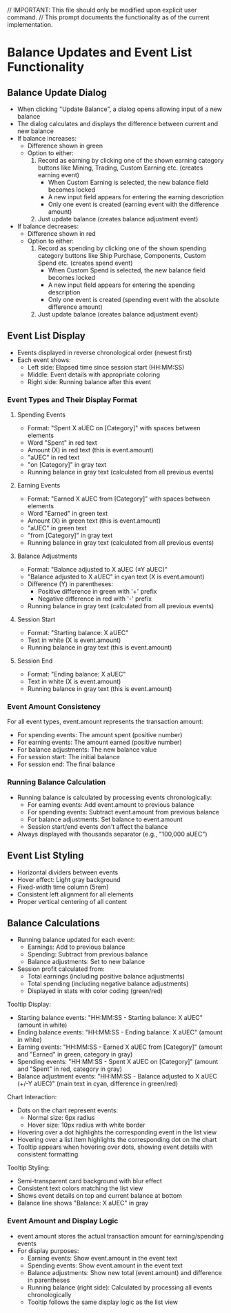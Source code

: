 // IMPORTANT: This file should only be modified upon explicit user command.
// This prompt documents the functionality as of the current implementation.

# Balance Updates and Event List Functionality

## Balance Update Dialog
- When clicking "Update Balance", a dialog opens allowing input of a new balance
- The dialog calculates and displays the difference between current and new balance
- If balance increases:
  - Difference shown in green
  - Option to either:
    1. Record as earning by clicking one of the shown earning category buttons like Mining, Trading, Custom Earning etc. (creates earning event)
       - When Custom Earning is selected, the new balance field becomes locked
       - A new input field appears for entering the earning description
       - Only one event is created (earning event with the difference amount)
    2. Just update balance (creates balance adjustment event)
- If balance decreases:
  - Difference shown in red
  - Option to either:
    1. Record as spending by clicking one of the shown spending category buttons like Ship Purchase, Components, Custom Spend etc. (creates spend event)
       - When Custom Spend is selected, the new balance field becomes locked
       - A new input field appears for entering the spending description
       - Only one event is created (spending event with the absolute difference amount)
    2. Just update balance (creates balance adjustment event)

## Event List Display
- Events displayed in reverse chronological order (newest first)
- Each event shows:
  - Left side: Elapsed time since session start (HH:MM:SS)
  - Middle: Event details with appropriate coloring
  - Right side: Running balance after this event

### Event Types and Their Display Format
1. Spending Events
   - Format: "Spent X aUEC on [Category]" with spaces between elements
   - Word "Spent" in red text
   - Amount (X) in red text (this is event.amount)
   - "aUEC" in red text
   - "on [Category]" in gray text
   - Running balance in gray text (calculated from all previous events)

2. Earning Events
   - Format: "Earned X aUEC from [Category]" with spaces between elements
   - Word "Earned" in green text
   - Amount (X) in green text (this is event.amount)
   - "aUEC" in green text
   - "from [Category]" in gray text
   - Running balance in gray text (calculated from all previous events)

3. Balance Adjustments
   - Format: "Balance adjusted to X aUEC (±Y aUEC)"
   - "Balance adjusted to X aUEC" in cyan text (X is event.amount)
   - Difference (Y) in parentheses:
     - Positive difference in green with '+' prefix
     - Negative difference in red with '-' prefix
   - Running balance in gray text (calculated from all previous events)

4. Session Start
   - Format: "Starting balance: X aUEC"
   - Text in white (X is event.amount)
   - Running balance in gray text (this is event.amount)

5. Session End
   - Format: "Ending balance: X aUEC"
   - Text in white (X is event.amount)
   - Running balance in gray text (this is event.amount)

### Event Amount Consistency
For all event types, event.amount represents the transaction amount:
- For spending events: The amount spent (positive number)
- For earning events: The amount earned (positive number)
- For balance adjustments: The new balance value
- For session start: The initial balance
- For session end: The final balance

### Running Balance Calculation
- Running balance is calculated by processing events chronologically:
  - For earning events: Add event.amount to previous balance
  - For spending events: Subtract event.amount from previous balance
  - For balance adjustments: Set balance to event.amount
  - Session start/end events don't affect the balance
- Always displayed with thousands separator (e.g., "100,000 aUEC")

## Event List Styling
- Horizontal dividers between events
- Hover effect: Light gray background
- Fixed-width time column (5rem)
- Consistent left alignment for all elements
- Proper vertical centering of all content

## Balance Calculations
- Running balance updated for each event:
  - Earnings: Add to previous balance
  - Spending: Subtract from previous balance
  - Balance adjustments: Set to new balance
- Session profit calculated from:
  - Total earnings (including positive balance adjustments)
  - Total spending (including negative balance adjustments)
  - Displayed in stats with color coding (green/red) 

Tooltip Display:
- Starting balance events: "HH:MM:SS - Starting balance: X aUEC" (amount in white)
- Ending balance events: "HH:MM:SS - Ending balance: X aUEC" (amount in white)
- Earning events: "HH:MM:SS - Earned X aUEC from [Category]" (amount and "Earned" in green, category in gray)
- Spending events: "HH:MM:SS - Spent X aUEC on [Category]" (amount and "Spent" in red, category in gray)
- Balance adjustment events: "HH:MM:SS - Balance adjusted to X aUEC (+/-Y aUEC)" (main text in cyan, difference in green/red)

Chart Interaction:
- Dots on the chart represent events:
  - Normal size: 6px radius
  - Hover size: 10px radius with white border
- Hovering over a dot highlights the corresponding event in the list view
- Hovering over a list item highlights the corresponding dot on the chart
- Tooltip appears when hovering over dots, showing event details with consistent formatting

Tooltip Styling:
- Semi-transparent card background with blur effect
- Consistent text colors matching the list view
- Shows event details on top and current balance at bottom
- Balance line shows "Balance: X aUEC" in gray 

### Event Amount and Display Logic
- event.amount stores the actual transaction amount for earning/spending events
- For display purposes:
  - Earning events: Show event.amount in the event text
  - Spending events: Show event.amount in the event text
  - Balance adjustments: Show new total (event.amount) and difference in parentheses
  - Running balance (right side): Calculated by processing all events chronologically
  - Tooltip follows the same display logic as the list view 
